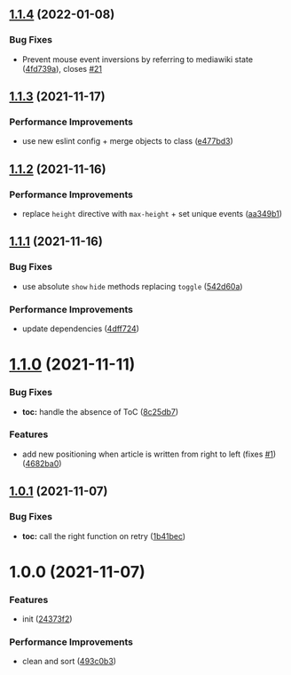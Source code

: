 ## [1.1.4](https://github.com/bamdadsabbagh/wikipedia-plus--extension/compare/v1.1.3...v1.1.4) (2022-01-08)


### Bug Fixes

* Prevent mouse event inversions by referring to mediawiki state ([4fd739a](https://github.com/bamdadsabbagh/wikipedia-plus--extension/commit/4fd739ab86cf50d92ac28942ae734c3e1efcb8d7)), closes [#21](https://github.com/bamdadsabbagh/wikipedia-plus--extension/issues/21)

## [1.1.3](https://github.com/bamdadsabbagh/wikipedia-plus--extension/compare/v1.1.2...v1.1.3) (2021-11-17)


### Performance Improvements

* use new eslint config + merge objects to class ([e477bd3](https://github.com/bamdadsabbagh/wikipedia-plus--extension/commit/e477bd32bc2952b7610df4eb08589b6e5ec44b68))

## [1.1.2](https://github.com/bamdadsabbagh/wikipedia-plus--extension/compare/v1.1.1...v1.1.2) (2021-11-16)


### Performance Improvements

* replace `height` directive with `max-height` + set unique events ([aa349b1](https://github.com/bamdadsabbagh/wikipedia-plus--extension/commit/aa349b12362b81919931eea46387c922b6a1cc85))

## [1.1.1](https://github.com/bamdadsabbagh/wikipedia-plus--extension/compare/v1.1.0...v1.1.1) (2021-11-16)


### Bug Fixes

* use absolute `show` `hide` methods replacing `toggle` ([542d60a](https://github.com/bamdadsabbagh/wikipedia-plus--extension/commit/542d60ad1ab895d4c9946708cd50b810925501af))


### Performance Improvements

* update dependencies ([4dff724](https://github.com/bamdadsabbagh/wikipedia-plus--extension/commit/4dff7246ae67cf9417630d1fe63d969e6a085877))

# [1.1.0](https://github.com/bamdadsabbagh/wikipedia-plus--extension/compare/v1.0.1...v1.1.0) (2021-11-11)


### Bug Fixes

* **toc:** handle the absence of ToC ([8c25db7](https://github.com/bamdadsabbagh/wikipedia-plus--extension/commit/8c25db74bc9880af769bc2e13f495ca1006e6e1c))


### Features

* add new positioning when article is written from right to left (fixes [#1](https://github.com/bamdadsabbagh/wikipedia-plus--extension/issues/1)) ([4682ba0](https://github.com/bamdadsabbagh/wikipedia-plus--extension/commit/4682ba0b58c78dee4174649f474dd7f8590c04cd))

## [1.0.1](https://github.com/bamdadsabbagh/wikipedia-plus--extension/compare/v1.0.0...v1.0.1) (2021-11-07)


### Bug Fixes

* **toc:** call the right function on retry ([1b41bec](https://github.com/bamdadsabbagh/wikipedia-plus--extension/commit/1b41bec100362382eaf1e0b5693c876e583140fc))

# 1.0.0 (2021-11-07)


### Features

* init ([24373f2](https://github.com/bamdadsabbagh/wikipedia-plus--extension/commit/24373f25c5c1fb88c5687916b58129e5ea38bc3e))


### Performance Improvements

* clean and sort ([493c0b3](https://github.com/bamdadsabbagh/wikipedia-plus--extension/commit/493c0b3325526bcf41762c6c6767eb3b0c04ebb6))
